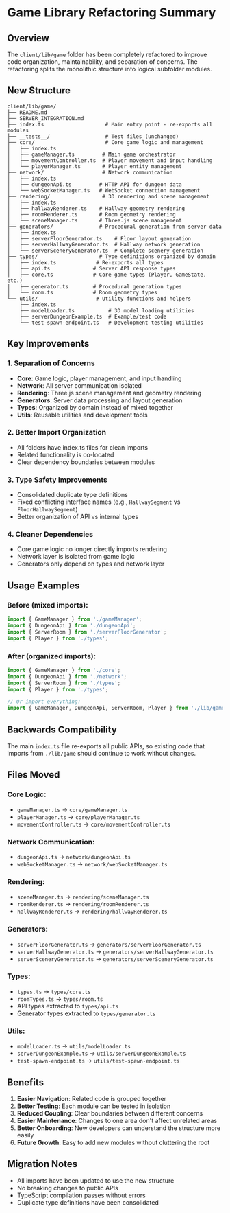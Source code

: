 # Game Library Refactoring Summary

## Overview
The `client/lib/game` folder has been completely refactored to improve code organization, maintainability, and separation of concerns. The refactoring splits the monolithic structure into logical subfolder modules.

## New Structure

```
client/lib/game/
├── README.md
├── SERVER_INTEGRATION.md
├── index.ts                    # Main entry point - re-exports all modules
├── __tests__/                  # Test files (unchanged)
├── core/                       # Core game logic and management
│   ├── index.ts               
│   ├── gameManager.ts         # Main game orchestrator
│   ├── movementController.ts  # Player movement and input handling
│   └── playerManager.ts       # Player entity management
├── network/                   # Network communication
│   ├── index.ts
│   ├── dungeonApi.ts         # HTTP API for dungeon data
│   └── webSocketManager.ts   # WebSocket connection management
├── rendering/                 # 3D rendering and scene management
│   ├── index.ts
│   ├── hallwayRenderer.ts    # Hallway geometry rendering
│   ├── roomRenderer.ts       # Room geometry rendering
│   └── sceneManager.ts       # Three.js scene management
├── generators/               # Procedural generation from server data
│   ├── index.ts
│   ├── serverFloorGenerator.ts    # Floor layout generation
│   ├── serverHallwayGenerator.ts  # Hallway network generation
│   └── serverSceneryGenerator.ts  # Complete scenery generation
├── types/                    # Type definitions organized by domain
│   ├── index.ts             # Re-exports all types
│   ├── api.ts              # Server API response types
│   ├── core.ts             # Core game types (Player, GameState, etc.)
│   ├── generator.ts        # Procedural generation types
│   └── room.ts             # Room geometry types
└── utils/                   # Utility functions and helpers
    ├── index.ts
    ├── modelLoader.ts           # 3D model loading utilities
    ├── serverDungeonExample.ts  # Example/test code
    └── test-spawn-endpoint.ts   # Development testing utilities
```

## Key Improvements

### 1. **Separation of Concerns**
- **Core**: Game logic, player management, and input handling
- **Network**: All server communication isolated
- **Rendering**: Three.js scene management and geometry rendering
- **Generators**: Server data processing and layout generation
- **Types**: Organized by domain instead of mixed together
- **Utils**: Reusable utilities and development tools

### 2. **Better Import Organization**
- All folders have index.ts files for clean imports
- Related functionality is co-located
- Clear dependency boundaries between modules

### 3. **Type Safety Improvements**
- Consolidated duplicate type definitions
- Fixed conflicting interface names (e.g., `HallwaySegment` vs `FloorHallwaySegment`)
- Better organization of API vs internal types

### 4. **Cleaner Dependencies**
- Core game logic no longer directly imports rendering
- Network layer is isolated from game logic
- Generators only depend on types and network layer

## Usage Examples

### Before (mixed imports):
```typescript
import { GameManager } from './gameManager';
import { DungeonApi } from './dungeonApi';
import { ServerRoom } from './serverFloorGenerator';
import { Player } from './types';
```

### After (organized imports):
```typescript
import { GameManager } from './core';
import { DungeonApi } from './network';
import { ServerRoom } from './types';
import { Player } from './types';

// Or import everything:
import { GameManager, DungeonApi, ServerRoom, Player } from './lib/game';
```

## Backwards Compatibility

The main `index.ts` file re-exports all public APIs, so existing code that imports from `./lib/game` should continue to work without changes.

## Files Moved

### Core Logic:
- `gameManager.ts` → `core/gameManager.ts`
- `playerManager.ts` → `core/playerManager.ts`
- `movementController.ts` → `core/movementController.ts`

### Network Communication:
- `dungeonApi.ts` → `network/dungeonApi.ts`
- `webSocketManager.ts` → `network/webSocketManager.ts`

### Rendering:
- `sceneManager.ts` → `rendering/sceneManager.ts`
- `roomRenderer.ts` → `rendering/roomRenderer.ts`
- `hallwayRenderer.ts` → `rendering/hallwayRenderer.ts`

### Generators:
- `serverFloorGenerator.ts` → `generators/serverFloorGenerator.ts`
- `serverHallwayGenerator.ts` → `generators/serverHallwayGenerator.ts`
- `serverSceneryGenerator.ts` → `generators/serverSceneryGenerator.ts`

### Types:
- `types.ts` → `types/core.ts`
- `roomTypes.ts` → `types/room.ts`
- API types extracted to `types/api.ts`
- Generator types extracted to `types/generator.ts`

### Utils:
- `modelLoader.ts` → `utils/modelLoader.ts`
- `serverDungeonExample.ts` → `utils/serverDungeonExample.ts`
- `test-spawn-endpoint.ts` → `utils/test-spawn-endpoint.ts`

## Benefits

1. **Easier Navigation**: Related code is grouped together
2. **Better Testing**: Each module can be tested in isolation
3. **Reduced Coupling**: Clear boundaries between different concerns
4. **Easier Maintenance**: Changes to one area don't affect unrelated areas
5. **Better Onboarding**: New developers can understand the structure more easily
6. **Future Growth**: Easy to add new modules without cluttering the root

## Migration Notes

- All imports have been updated to use the new structure
- No breaking changes to public APIs
- TypeScript compilation passes without errors
- Duplicate type definitions have been consolidated
